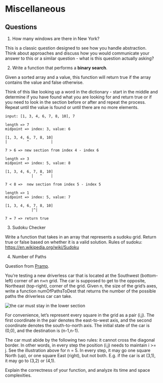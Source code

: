 # Miscellaneous
## Questions

1. How many windows are there in New York?

  This is a classic question designed to see how you handle abstraction. Think about approaches and discuss how you would communicate your answer to this or a similar question - what is this question actually asking?

2. Write a function that performs a **binary search**.

  Given a sorted array and a value, this function will return true if the array contains the value and false otherwise.

  Think of this like looking up a word in the dictionary - start in the middle and determine if you have found what you are looking for and return true or if you need to look in the section before or after and repeat the process. Repeat until the value is found or until there are no more elements.

```
input: [1, 3, 4, 6, 7, 8, 10], 7

length => 7
midpoint => index: 3, value: 6

[1, 3, 4, 6, 7, 8, 10]
|         ^          |

7 > 6 => new section from index 4 - index 6

length => 3
midpoint => index: 5, value: 8

[1, 3, 4, 6, 7, 8, 10]
            |   ^    |

7 < 8 =>  new section from index 5 - index 5

length => 1
midpoint => index: 5, value: 7

[1, 3, 4, 6, 7, 8, 10]
            |^|

7 = 7 => return true
  ```

3. Sudoku Checker

  Write a function that takes in an array that represents a sudoku grid. Return true or false based on whether it is a valid solution.
  Rules of sudoku: https://en.wikipedia.org/wiki/Sudoku

4. Number of Paths

  Question from [Pramp](https://www.pramp.com/).

  You’re testing a new driverless car that is located at the Southwest (bottom-left) corner of an n×n grid. The car is supposed to get to the opposite, Northeast (top-right), corner of the grid. Given n, the size of the grid’s axes, write a function numOfPathsToDest that returns the number of the possible paths the driverless car can take.

  ![the car must stay in the lower section](./path.png)

  For convenience, let’s represent every square in the grid as a pair (i,j). The first coordinate in the pair denotes the east-to-west axis, and the second coordinate denotes the south-to-north axis. The initial state of the car is (0,0), and the destination is (n-1,n-1).

  The car must abide by the following two rules: it cannot cross the diagonal border. In other words, in every step the position (i,j) needs to maintain i >= j. See the illustration above for n = 5. In every step, it may go one square North (up), or one square East (right), but not both. E.g. if the car is at (3,1), it may go to (3,2) or (4,1).

  Explain the correctness of your function, and analyze its time and space complexities.
